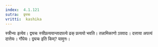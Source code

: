 ```yaml
---
index:  4.1.121
sutra:  द्व्यचः
vritti:  kashika 
---
```


स्त्रीभ्यः इत्येव। द्व्यचः स्त्रीप्रत्ययान्तादपत्ये ढक् प्रत्ययो भवति। तन्नामिकाणो ऽपवादः। दत्ताया अपत्यं दात्तेयः। गौपेयः। द्व्यचः इति किम्? यामुनः।

